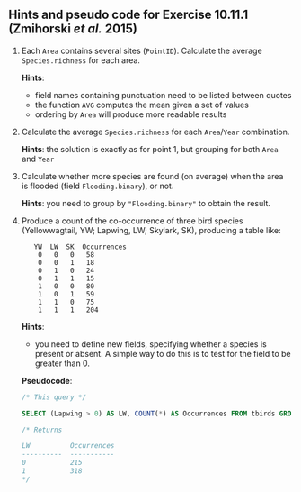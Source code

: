 ## Hints and pseudo code for Exercise 10.11.1 (Zmihorski *et al.* 2015)

1. Each `Area` contains several sites (`PointID`). Calculate the average `Species.richness` for each area.

	**Hints**: 

	- field names containing punctuation need to be listed between quotes
	- the function `AVG` computes the mean given a set of values
	- ordering by `Area` will produce more readable results

2. Calculate the average `Species.richness` for each `Area`/`Year` combination.

	**Hints**: the solution is exactly as for point 1, but grouping for both `Area` and `Year`

3. Calculate whether more species are found (on average) when the area is flooded (field `Flooding.binary`), or not.

	**Hints**: you need to group by `"Flooding.binary"` to obtain the result.

4. Produce a count of the co-occurrence of three bird species (Yellowwagtail, YW; Lapwing, LW; Skylark, SK), producing a table like:

	```
	   YW  LW  SK  Occurrences
	    0	0	0	58
	    0	0	1	18
	    0	1	0	24
	    0	1	1	15
	    1	0	0	80
	    1	0	1	59
	    1	1	0	75
	    1	1	1	204
	```

	**Hints**:

	- you need to define new fields, specifying whether a species is present or absent. A simple way to do this is to test for the field to be greater than 0. 

	**Pseudocode**:
	```sql
	/* This query */

	SELECT (Lapwing > 0) AS LW, COUNT(*) AS Occurrences FROM tbirds GROUP BY LW;

	/* Returns

	LW          Occurrences
	----------  -----------
	0           215        
	1           318        
	*/
	```

